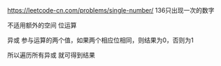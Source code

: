 https://leetcode-cn.com/problems/single-number/
136只出现一次的数字


不适用额外的空间    位运算

异或  参与运算的两个值，如果两个相应位相同，则结果为0，否则为1


所以遍历所有异或  就可得到结果